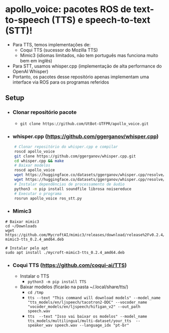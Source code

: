 # apollo_voice: pacotes ROS de text-to-speech (TTS) e speech-to-text (STT)!
- Para TTS, temos implementações de:
    - Coqui TTS (sucessor do Mozilla TTS)
    - Mimic3 (idiomas limitados, não tem português mas funciona muito bem em inglês)
- Para STT, usamos whisper.cpp (implementação de alta performance do OpenAI Whisper)
- Portanto, os pacotes desse repositório apenas implementam uma interface via ROS para os programas referidos

## Setup
- ### Clonar repositório pacote
    - ```git clone https://github.com/UtBot-UTFPR/apollo_voice.git```
- ### whisper.cpp (https://github.com/ggerganov/whisper.cpp)
```bash
    # Clonar repositório do whisper.cpp e compilar
    roscd apollo_voice
    git clone https://github.com/ggerganov/whisper.cpp.git
    cd whisper.cpp && make
    # Baixar modelos
    roscd apollo_voice
    wget https://huggingface.co/datasets/ggerganov/whisper.cpp/resolve/main/ggml-base.en.bin -O resources/models/ggml-base.en.bin
    wget https://huggingface.co/datasets/ggerganov/whisper.cpp/resolve/main/ggml-base.bin -O resources/models/ggml-base.bin
    # Instalar dependências de processamento de áudio
    python3 -m pip install soundfile librosa noisereduce
    # Executar o programa
    rosrun apollo_voice ros_stt.py
```
- ### Mimic3
```
# Baixar mimic3
cd ~/Downloads
wget https://github.com/MycroftAI/mimic3/releases/download/release%2Fv0.2.4/mycroft-mimic3-tts_0.2.4_amd64.deb

# Instalar pelo apt
sudo apt install ./mycroft-mimic3-tts_0.2.4_amd64.deb
```

- ### Coqui TTS (https://github.com/coqui-ai/TTS)
    - Instalar o TTS
        - ```python3 -m pip install TTS```
    - Baixar modelos (ficarão na pasta ~/.local/share/tts/)
        - ```cd /tmp```
        - ```tts --text "This command will download models" --model_name "tts_models/en/ljspeech/tacotron2-DDC" --vocoder_name "vocoder_models/en/ljspeech/hifigan_v2" --out_path speech.wav```
        - ```tts  --text "Isso vai baixar os modelos" --model_name tts_models/multilingual/multi-dataset/your_tts  --speaker_wav speech.wav --language_idx "pt-br"```


        